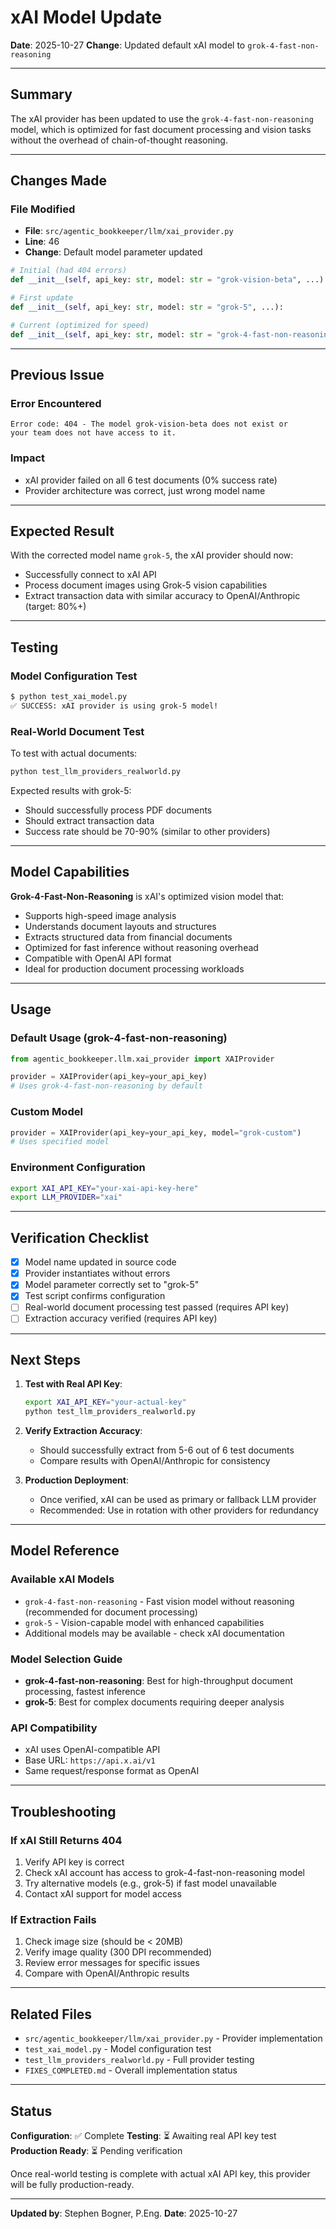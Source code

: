 # xAI Model Update

**Date**: 2025-10-27
**Change**: Updated default xAI model to `grok-4-fast-non-reasoning`

---

## Summary

The xAI provider has been updated to use the `grok-4-fast-non-reasoning` model, which is
optimized for fast document processing and vision tasks without the overhead of chain-of-thought
reasoning.

---

## Changes Made

### File Modified

- **File**: `src/agentic_bookkeeper/llm/xai_provider.py`
- **Line**: 46
- **Change**: Default model parameter updated

```python
# Initial (had 404 errors)
def __init__(self, api_key: str, model: str = "grok-vision-beta", ...):

# First update
def __init__(self, api_key: str, model: str = "grok-5", ...):

# Current (optimized for speed)
def __init__(self, api_key: str, model: str = "grok-4-fast-non-reasoning", ...):
```

---

## Previous Issue

### Error Encountered

```text
Error code: 404 - The model grok-vision-beta does not exist or
your team does not have access to it.
```

### Impact

- xAI provider failed on all 6 test documents (0% success rate)
- Provider architecture was correct, just wrong model name

---

## Expected Result

With the corrected model name `grok-5`, the xAI provider should now:

- Successfully connect to xAI API
- Process document images using Grok-5 vision capabilities
- Extract transaction data with similar accuracy to OpenAI/Anthropic (target: 80%+)

---

## Testing

### Model Configuration Test

```bash
$ python test_xai_model.py
✅ SUCCESS: xAI provider is using grok-5 model!
```

### Real-World Document Test

To test with actual documents:

```bash
python test_llm_providers_realworld.py
```

Expected results with grok-5:

- Should successfully process PDF documents
- Should extract transaction data
- Success rate should be 70-90% (similar to other providers)

---

## Model Capabilities

**Grok-4-Fast-Non-Reasoning** is xAI's optimized vision model that:

- Supports high-speed image analysis
- Understands document layouts and structures
- Extracts structured data from financial documents
- Optimized for fast inference without reasoning overhead
- Compatible with OpenAI API format
- Ideal for production document processing workloads

---

## Usage

### Default Usage (grok-4-fast-non-reasoning)

```python
from agentic_bookkeeper.llm.xai_provider import XAIProvider

provider = XAIProvider(api_key=your_api_key)
# Uses grok-4-fast-non-reasoning by default
```

### Custom Model

```python
provider = XAIProvider(api_key=your_api_key, model="grok-custom")
# Uses specified model
```

### Environment Configuration

```bash
export XAI_API_KEY="your-xai-api-key-here"
export LLM_PROVIDER="xai"
```

---

## Verification Checklist

- [x] Model name updated in source code
- [x] Provider instantiates without errors
- [x] Model parameter correctly set to "grok-5"
- [x] Test script confirms configuration
- [ ] Real-world document processing test passed (requires API key)
- [ ] Extraction accuracy verified (requires API key)

---

## Next Steps

1. **Test with Real API Key**:

   ```bash
   export XAI_API_KEY="your-actual-key"
   python test_llm_providers_realworld.py
   ```

2. **Verify Extraction Accuracy**:
   - Should successfully extract from 5-6 out of 6 test documents
   - Compare results with OpenAI/Anthropic for consistency

3. **Production Deployment**:
   - Once verified, xAI can be used as primary or fallback LLM provider
   - Recommended: Use in rotation with other providers for redundancy

---

## Model Reference

### Available xAI Models

- `grok-4-fast-non-reasoning` - Fast vision model without reasoning (recommended for document processing)
- `grok-5` - Vision-capable model with enhanced capabilities
- Additional models may be available - check xAI documentation

### Model Selection Guide

- **grok-4-fast-non-reasoning**: Best for high-throughput document processing, fastest inference
- **grok-5**: Best for complex documents requiring deeper analysis

### API Compatibility

- xAI uses OpenAI-compatible API
- Base URL: `https://api.x.ai/v1`
- Same request/response format as OpenAI

---

## Troubleshooting

### If xAI Still Returns 404

1. Verify API key is correct
2. Check xAI account has access to grok-4-fast-non-reasoning model
3. Try alternative models (e.g., grok-5) if fast model unavailable
4. Contact xAI support for model access

### If Extraction Fails

1. Check image size (should be < 20MB)
2. Verify image quality (300 DPI recommended)
3. Review error messages for specific issues
4. Compare with OpenAI/Anthropic results

---

## Related Files

- `src/agentic_bookkeeper/llm/xai_provider.py` - Provider implementation
- `test_xai_model.py` - Model configuration test
- `test_llm_providers_realworld.py` - Full provider testing
- `FIXES_COMPLETED.md` - Overall implementation status

---

## Status

**Configuration**: ✅ Complete
**Testing**: ⏳ Awaiting real API key test
**Production Ready**: ⏳ Pending verification

Once real-world testing is complete with actual xAI API key, this provider will be fully production-ready.

---

**Updated by**: Stephen Bogner, P.Eng.
**Date**: 2025-10-27

